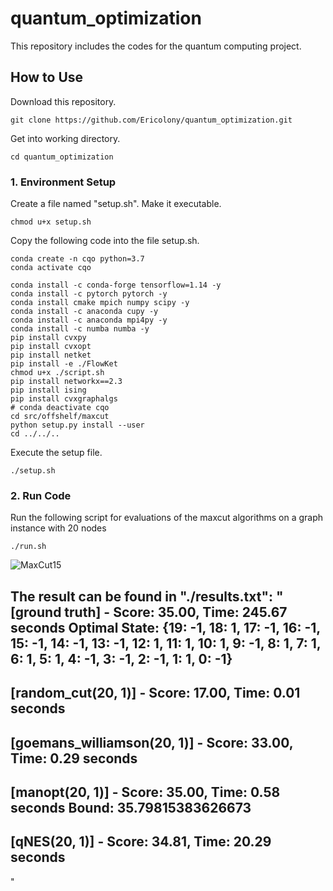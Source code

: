 # quantum_optimization #

This repository includes the codes for the quantum computing project.

## How to Use ##

Download this repository.
```
git clone https://github.com/Ericolony/quantum_optimization.git
```

Get into working directory.
```
cd quantum_optimization
```


### 1. Environment Setup ###
Create a file named "setup.sh". Make it executable.
```
chmod u+x setup.sh
```

Copy the following code into the file setup.sh.
```
conda create -n cqo python=3.7
conda activate cqo

conda install -c conda-forge tensorflow=1.14 -y
conda install -c pytorch pytorch -y
conda install cmake mpich numpy scipy -y
conda install -c anaconda cupy -y
conda install -c anaconda mpi4py -y
conda install -c numba numba -y
pip install cvxpy
pip install cvxopt
pip install netket
pip install -e ./FlowKet
chmod u+x ./script.sh
pip install networkx==2.3
pip install ising
pip install cvxgraphalgs
# conda deactivate cqo
cd src/offshelf/maxcut
python setup.py install --user
cd ../../..
```
Execute the setup file.
```
./setup.sh
```


### 2. Run Code ###

Run the following script for evaluations of the maxcut algorithms on a graph instance with 20 nodes
```
./run.sh
```

![MaxCut15](https://github.com/Ericolony/quantum_optimization/blob/master/data/maxcut/graph15.png)

The result can be found in "./results.txt":
"
[ground truth] - Score: 35.00, Time: 245.67 seconds
Optimal State: {19: -1, 18: 1, 17: -1, 16: -1, 15: -1, 14: -1, 13: -1, 12: 1, 11: 1, 10: 1, 9: -1, 8: 1, 7: 1, 6: 1, 5: 1, 4: -1, 3: -1, 2: -1, 1: 1, 0: -1}
----------------------------------------------------------------------------------------
[random_cut(20, 1)] - Score: 17.00, Time: 0.01 seconds
----------------------------------------------------------------------------------------
[goemans_williamson(20, 1)] - Score: 33.00, Time: 0.29 seconds
----------------------------------------------------------------------------------------
[manopt(20, 1)] - Score: 35.00, Time: 0.58 seconds
Bound: 35.79815383626673
----------------------------------------------------------------------------------------
[qNES(20, 1)] - Score: 34.81, Time: 20.29 seconds
----------------------------------------------------------------------------------------
"

